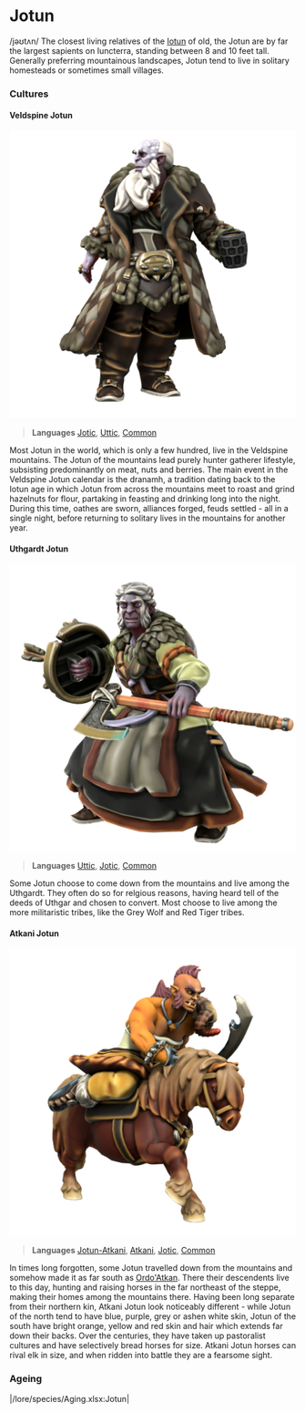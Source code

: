 # Jotun
/jəʊtʌn/
The closest living relatives of the [Iotun](iotun.md) of old, the Jotun are by far the largest sapients on Iuncterra, standing between 8 and 10 feet tall. Generally preferring mountainous landscapes, Jotun tend to live in solitary homesteads or sometimes small villages. 

### Cultures

#### Veldspine Jotun
![](jotun-veldspine.png)

> **Languages** [Jotic](/lore/languages/jotic), [Uttic](/lore/languages/uttic), [Common](/lore/languages/common)

Most Jotun in the world, which is only a few hundred, live in the Veldspine mountains. The Jotun of the mountains lead purely hunter gatherer lifestyle, subsisting predominantly on meat, nuts and berries. The main event in the Veldspine Jotun calendar is the dranamh, a tradition dating back to the Iotun age in which Jotun from across the mountains meet to roast and grind hazelnuts for flour, partaking in feasting and drinking long into the night. During this time, oathes are sworn, alliances forged, feuds settled - all in a single night, before returning to solitary lives in the mountains for another year.

#### Uthgardt Jotun
![](jotun-uthgardt.png)

> **Languages** [Uttic](/lore/languages/uttic), [Jotic](/lore/languages/jotic), [Common](/lore/languages/common)

Some Jotun choose to come down from the mountains and live among the Uthgardt. They often do so for relgious reasons, having heard tell of the deeds of Uthgar and chosen to convert. Most choose to live among the more militaristic tribes, like the Grey Wolf and Red Tiger tribes.

#### Atkani Jotun
![alt text](jotun-atkani.png)

> **Languages** [Jotun-Atkani](/lore/languages/atkani), [Atkani](/lore/languages/atkani), [Jotic](/lore/languages/jotic), [Common](/lore/languages/common)

In times long forgotten, some Jotun travelled down from the mountains and somehow made it as far south as [Ordo'Atkan](/places/Ordo_Atkan). There their descendents live to this day, hunting and raising horses in the far northeast of the steppe, making their homes among the mountains there. Having been long separate from their northern kin, Atkani Jotun look noticeably different - while Jotun of the north tend to have blue, purple, grey or ashen white skin, Jotun of the south have bright orange, yellow and red skin and hair which extends far down their backs. Over the centuries, they have taken up pastoralist cultures and have selectively bread horses for size. Atkani Jotun horses can rival elk in size, and when ridden into battle they are a fearsome sight.

### Ageing
|/lore/species/Aging.xlsx:Jotun|